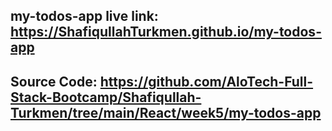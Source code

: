 ## my-todos-app live link: https://ShafiqullahTurkmen.github.io/my-todos-app 

## Source Code: https://github.com/AloTech-Full-Stack-Bootcamp/Shafiqullah-Turkmen/tree/main/React/week5/my-todos-app